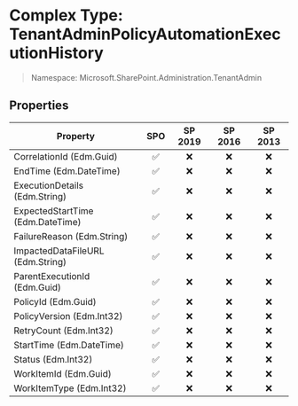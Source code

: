 # Complex Type: TenantAdminPolicyAutomationExecutionHistory

> Namespace: Microsoft.SharePoint.Administration.TenantAdmin

## Properties

Property | SPO | SP 2019 | SP 2016 | SP 2013
----------|:---:|:-------:|:-------:|:-------:
CorrelationId (Edm.Guid) | ✅ | ❌ | ❌ | ❌
EndTime (Edm.DateTime) | ✅ | ❌ | ❌ | ❌
ExecutionDetails (Edm.String) | ✅ | ❌ | ❌ | ❌
ExpectedStartTime (Edm.DateTime) | ✅ | ❌ | ❌ | ❌
FailureReason (Edm.String) | ✅ | ❌ | ❌ | ❌
ImpactedDataFileURL (Edm.String) | ✅ | ❌ | ❌ | ❌
ParentExecutionId (Edm.Guid) | ✅ | ❌ | ❌ | ❌
PolicyId (Edm.Guid) | ✅ | ❌ | ❌ | ❌
PolicyVersion (Edm.Int32) | ✅ | ❌ | ❌ | ❌
RetryCount (Edm.Int32) | ✅ | ❌ | ❌ | ❌
StartTime (Edm.DateTime) | ✅ | ❌ | ❌ | ❌
Status (Edm.Int32) | ✅ | ❌ | ❌ | ❌
WorkItemId (Edm.Guid) | ✅ | ❌ | ❌ | ❌
WorkItemType (Edm.Int32) | ✅ | ❌ | ❌ | ❌